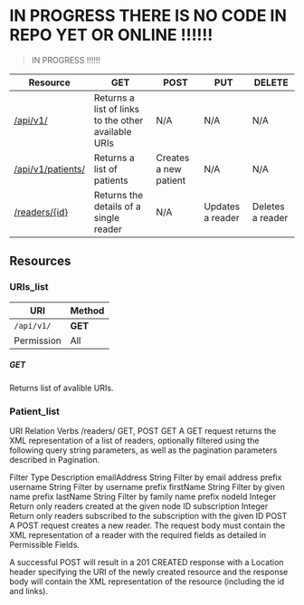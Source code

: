 # IN PROGRESS THERE IS NO CODE IN REPO YET OR ONLINE !!!!!!
> IN PROGRESS !!!!!!



| Resource                                              | GET                                                 | POST                                  | PUT                               | DELETE                                      |
| ----------------------------------------------------- | --------------------------------------------------- | ------------------------------------- | --------------------------------- | ------------------------------------------- |
| [/api/v1/](#URIs_list)                             | Returns a list of links to the other available URIs | N/A                                   | N/A                               | N/A                                         |
| [/api/v1/patients/](#Patient_list)                                 | Returns a list of patients                           | Creates a new patient                  | N/A                               | N/A                                         |
| [/readers/{id}](#reader)                             | Returns the details of a single reader              | N/A                                   | Updates a reader                  | Deletes a reader                            |


## Resources
### URIs_list

| URI | Method   |
| --- |  ------- |
| `/api/v1/`  | **GET** |
| Permission | All      | 
##### GET

Returns list of avalible URIs.

### Patient_list


URI	Relation	Verbs
/readers/		GET, POST
GET
A GET request returns the XML representation of a list of readers, optionally filtered using the following query string parameters, as well as the pagination parameters described in Pagination.

Filter	Type	Description
emailAddress	String	Filter by email address prefix
username	String	Filter by username prefix
firstName	String	Filter by given name prefix
lastName	String	Filter by family name prefix
nodeId	Integer	Return only readers created at the given node ID
subscription	Integer	Return only readers subscribed to the subscription with the given ID
POST
A POST request creates a new reader. The request body must contain the XML representation of a reader with the required fields as detailed in Permissible Fields.

A successful POST will result in a 201 CREATED response with a Location header specifying the URI of the newly created resource and the response body will contain the XML representation of the resource (including the id and links).
